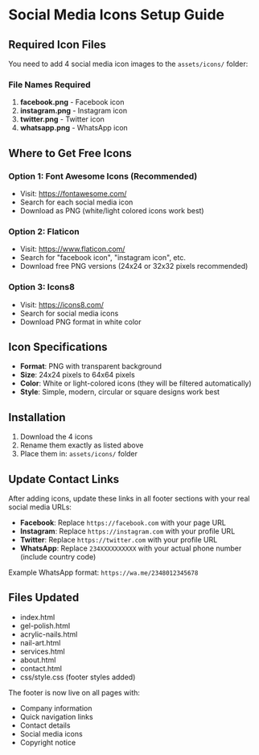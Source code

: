 # Social Media Icons Setup Guide

## Required Icon Files

You need to add 4 social media icon images to the `assets/icons/` folder:

### File Names Required

1. **facebook.png** - Facebook icon
2. **instagram.png** - Instagram icon
3. **twitter.png** - Twitter icon
4. **whatsapp.png** - WhatsApp icon

## Where to Get Free Icons

### Option 1: Font Awesome Icons (Recommended)

- Visit: <https://fontawesome.com/>
- Search for each social media icon
- Download as PNG (white/light colored icons work best)

### Option 2: Flaticon

- Visit: <https://www.flaticon.com/>
- Search for "facebook icon", "instagram icon", etc.
- Download free PNG versions (24x24 or 32x32 pixels recommended)

### Option 3: Icons8

- Visit: <https://icons8.com/>
- Search for social media icons
- Download PNG format in white color

## Icon Specifications

- **Format**: PNG with transparent background
- **Size**: 24x24 pixels to 64x64 pixels
- **Color**: White or light-colored icons (they will be filtered automatically)
- **Style**: Simple, modern, circular or square designs work best

## Installation

1. Download the 4 icons
2. Rename them exactly as listed above
3. Place them in: `assets/icons/` folder

## Update Contact Links

After adding icons, update these links in all footer sections with your real social media URLs:

- **Facebook**: Replace `https://facebook.com` with your page URL
- **Instagram**: Replace `https://instagram.com` with your profile URL
- **Twitter**: Replace `https://twitter.com` with your profile URL
- **WhatsApp**: Replace `234XXXXXXXXXX` with your actual phone number (include country code)

Example WhatsApp format: `https://wa.me/2348012345678`

## Files Updated

- index.html
- gel-polish.html
- acrylic-nails.html
- nail-art.html
- services.html
- about.html
- contact.html
- css/style.css (footer styles added)

The footer is now live on all pages with:

- Company information
- Quick navigation links
- Contact details
- Social media icons
- Copyright notice
